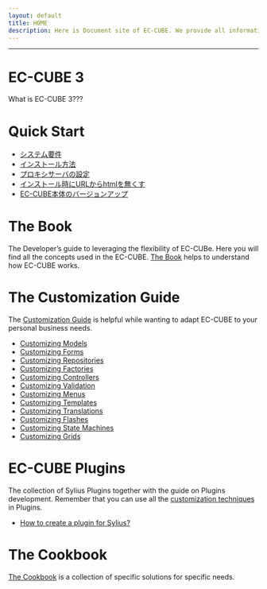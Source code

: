 ```yaml
---
layout: default
title: HOME
description: Here is Document site of EC-CUBE. We provide all information such as Development Guideline, Concept of elemental technology, Tutorial for Development on main EC-Cube and Plugin, Cookbook, etc.
---
```


---

# EC-CUBE 3

What is EC-CUBE 3???


# Quick Start
- [システム要件](/3.0/quick/requirement.html)
- [インストール方法](/3.0/quick/install.html)
- [プロキシサーバの設定](/3.0/quick/proxy.html)
- [インストール時にURLからhtmlを無くす](/3.0/quick/remove-html.html)
- [EC-CUBE本体のバージョンアップ](/3.0/quick/update.html)

# The Book

The Developer’s guide to leveraging the flexibility of EC-CUBe.
Here you will find all the concepts used in the EC-CUBE. [The Book](/3.0/book/index.html) helps to understand how EC-CUBE works.

# The Customization Guide
The [Customization Guide](/3.0/customization/index.html) is helpful while wanting to adapt EC-CUBE to your personal business needs.

- [Customizing Models](/3.0/customization/model.html)
- [Customizing Forms](/3.0/customization/form.html)
- [Customizing Repositories](/3.0/customization/repository.html)
- [Customizing Factories](/3.0/customization/factory.html)
- [Customizing Controllers](/3.0/customization/controller.html)
- [Customizing Validation](/3.0/customization/validation.html)
- [Customizing Menus](/3.0/customization/menu.html)
- [Customizing Templates](/3.0/customization/template.html)
- [Customizing Translations](/3.0/customization/translation.html)
- [Customizing Flashes](/3.0/customization/flash.html)
- [Customizing State Machines](/3.0/customization/state_machine.html)
- [Customizing Grids](/3.0/customization/grid.html)

# EC-CUBE Plugins
The collection of Sylius Plugins together with the guide on Plugins development. Remember that you can use all the [customization techniques](/3.0/customization/index.html) in Plugins.

- [How to create a plugin for Sylius?](/3.0/plugins/creating_plugin.html)

# The Cookbook
[The Cookbook](/3.0/cookbook/index.html) is a collection of specific solutions for specific needs.

<!--
# The REST API Reference
[The API guide](/3.0/api/index.html) covers the REST API of Sylius platform.

- [Introduction to Sylius REST API](/3.0/api/introduction.html)
- [Authorization](/3.0/api/authorization.html)
- [Admin Users API](/3.0/api/admin_users.html)
- [Carts API](/3.0/api/carts.html)
- [Channels API](/3.0/api/channels.html)
- [Checkout API](/3.0/api/checkouts.html)
- [Countries API](/3.0/api/countries.html)
- [Currencies API](/3.0/api/currencies.html)
- [Customers API](/3.0/api/customers.html)
- [Exchange Rates API](/3.0/api/exchange_rate.html)
- [Locales API](/3.0/api/locales.html)
- [Orders API](/3.0/api/orders.html)
- [Payment Methods API](/3.0/api/payment_methods.html)
- [Payments API](/3.0/api/payment.html)
- [Product Attributes API](/3.0/api/product_attributes.html)
- [Product Options API](/3.0/api/product_options.html)
- [Product Reviews API](/3.0/api/product_reviews.html)
- [Product Variants API](/3.0/api/product_variants.html)
- [Products API](/3.0/api/product.html)
- [Promotion Coupons API](/3.0/api/promotion_coupons.html)
- [Promotions API](/3.0/api/promotions.html)
- [Provinces API](/3.0/api/provinces.html)
- [Shipments API](/3.0/api/shipments.html)
- [Shipping Categories API](/3.0/api/shipping_categories.html)
- [Shipping Methods API](/3.0/api/shipping_methods.html)
- [Tax Categories API](/3.0/api/tax_categories.html)
- [Tax Rates API](/3.0/api/tax_rates.html)
- [Taxons API](/3.0/api/taxons.html)
- [Zones API](/3.0/api/zones.html)
- [Sorting and filtration](/3.0/api/sorting_filtration.html)


# The BDD Guide
In [the BDD Guide](/3.0/bdd/index.html) you will learn how to write clean and reusable features, contexts and pages using Behat.

- [Basic Usage](/3.0/bdd/basic_usage.html)
- [Introduction to containers](/3.0/bdd/introduction_to_containers.html)
- [How to add a new context?](/3.0/bdd/how_to_add_new_context.html)
- [How to add a new page object?](/3.0/bdd/how_to_add_new_page.html)
- [How to define a new suite?](/3.0/bdd/how_to_define_new_suite.html)
- [How to use transformers?](/3.0/bdd/how_to_use_transformers.html)



### 下記のような内容が削除されるかもしれません。

# EC-CUBE 3 Development Document

## GitHub

- <a href="https://github.com/EC-CUBE/ec-cube" target="_blank">EC-CUBE 3 Development Repository</a>
- <a href="https://github.com/EC-CUBE/ec-cube.github.io" target="_blank">EC-CUBE 3 Development Document Repository</a>

## Quick Start

- [System requirement](/requirement.html)
- [Development environment structure](development-environment.html)
- [How to install](/install.html)
- [Xampp install](/xampp_install.html)
- [WebMatrix install](/webmatrix_install.html)
- [How to update](/update.html)

## EC-CUBE 3 Specification

- [Directory and file structure](/spec-directory-structure.html)
  1. Main directory・role
  2. Setting file
  3. Constant
  4. Replacement 2 system・3 system
- [Template searching order](/template.html)
- [Function list](/feature-list.html)
- <a href="https://github.com/EC-CUBE/eccube3-doc/tree/master/ER-D" target="_blank">Table・ER Diagram</a>
- <a href="https://github.com/EC-CUBE/eccube3-doc/tree/master/IntegrationTest" target="_blank">Integration test item document</a>

## Plugin Specification

- [Plugin Specification・tutorial](/plugin.html)
- [Install Specification](/plugin_install.html)
- [Priority control specification by handler](/plugin_handler.html) 
- [Develop Plugin using php app/console plugin:develop ](/plugin_console.html)
- [Plugin test](plugin-test.html)
- [Plugin sample dev](plugin_sample_dev.html)

## Web API Specification

- [Web API Plugin start-up Guide verβ](/web-api-doc.html)
- [Web API Development Policy](/api.html)
- [Web API認証 ( Authorization ) Guide](/api_authorization.html)

## Development Guideline
-We provide the main flow and prerequisite knowledge used when you develop 

- [General development](workflow-general-image.html)
- [Coding rule](coding_style.html)
- [Migration guide](migration.html)
- <a href="http://qiita.com/nanasess/items/350e59b29cceb2f122b3" target="_blank">Log design guideline</a>
- [Development step using Git](workflow.html)
- [Customize Reference](customize-reference.html)
1. Created・changed file when customize
2. External component

## Development help

- [Debug・Tips](tips.html)
- [PHP Storm Debug](php-storm-debug.html)
- [PHP Storm Plugin](php-storm-plugin.html)
- [PHP Storm Unittest](php-storm-unittest.html)

## Technique used in EC-CUBE 3
- We provide overview of Core technique in EC-CUBE 3 and some reference site

	- [Technique list](/architecture.html)
		1. Silex 
		2. Symfony2
		3. Database abstraction layer 
		4. Template engine 
		5. Library management 


## Tutorial

- In turorial, which was made finally

    - Make [CRUD] of database same with screen display.

    - Can get the source completed in this tutorial in link below
    
        - <a href="https://github.com/geany-y/ec-cube/tree/documents/tutorial" target="_blank">GitHub</a>

### Tutorial list

- **Setting URL**
    - [Routing and controller provider](tutorial-1.html)

- **Try displaying View from Controller**
    - [Rendering of view](tutorial-2.html)

- **Try transferring variable to screen**
    - [Twig structure and View variable](tutorial-3.html)

- **Try displaying Form**
    - [Form and Form builder](tutorial-4.html)

- **Arrange Form info and add the check input value**
    - [FormType](tutorial-5.html)

- **Let’s create Database**
    - Because this content is explained in [Development Guideline] so we only show the Table specification of this Tutorial 
    - Please refer the link below for detail
        - [Migration guide](migration.html)
        - [Table specification in this tutorial](tutorial-6.html)

- **Let’s set Database structure for Doctrine**
    - [Database schema specification](tutorial-7.html)

- **Let’s create Entity file for Doctrine**
    - [Entity](tutorial-8.html)

- **Let's register Database**
    - [Register information use Entity manager](tutorial-9.html)

- **Let's get information from database and display as Table list**
    - [Getting database information and Loop processing of View](tutorial-10.html)

- **Let's arrange Database operation processing in repository**
    - [Repository and database operation](tutorial-11.html)

- **Let's edit the list**
    - [Conditions search and update process](tutorial-12.html)

- **Let's delete unnecessary information**
    - [Delete record](tutorial-13.html)


## Cookbook

- In this cookbook, different from tutorial, we explain how to customize more practically.

### Adding management screen item

1. [Customize Main](cookbook-1-cube3-customize-admin-add.html)

### How to add GoogleAnalitics

1. [Add JavaScript using Management function block](cookbook-2-cube3-customize-js.html)
-->